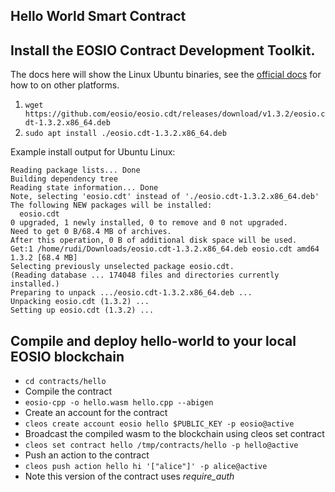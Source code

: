 ## Hello World Smart Contract

## Install the EOSIO Contract Development Toolkit.

The docs here will show the Linux Ubuntu binaries, see the [official docs](https://developers.eos.io/eosio-home/docs/installing-the-contract-development-toolkit) for how to on other platforms.

1. `wget https://github.com/eosio/eosio.cdt/releases/download/v1.3.2/eosio.cdt-1.3.2.x86_64.deb`
2. `sudo apt install ./eosio.cdt-1.3.2.x86_64.deb`

Example install output for Ubuntu Linux:

```
Reading package lists... Done
Building dependency tree
Reading state information... Done
Note, selecting 'eosio.cdt' instead of './eosio.cdt-1.3.2.x86_64.deb'
The following NEW packages will be installed:
  eosio.cdt
0 upgraded, 1 newly installed, 0 to remove and 0 not upgraded.
Need to get 0 B/68.4 MB of archives.
After this operation, 0 B of additional disk space will be used.
Get:1 /home/rudi/Downloads/eosio.cdt-1.3.2.x86_64.deb eosio.cdt amd64 1.3.2 [68.4 MB]
Selecting previously unselected package eosio.cdt.
(Reading database ... 174048 files and directories currently installed.)
Preparing to unpack .../eosio.cdt-1.3.2.x86_64.deb ...
Unpacking eosio.cdt (1.3.2) ...
Setting up eosio.cdt (1.3.2) ...
```

## Compile and deploy hello-world to your local EOSIO blockchain

- `cd contracts/hello`
- Compile the contract
- `eosio-cpp -o hello.wasm hello.cpp --abigen`
- Create an account for the contract
- `cleos create account eosio hello $PUBLIC_KEY -p eosio@active`
- Broadcast the compiled wasm to the blockchain using cleos set contract
- `cleos set contract hello /tmp/contracts/hello -p hello@active`
- Push an action to the contract
- `cleos push action hello hi '["alice"]' -p alice@active`
- Note this version of the contract uses _require_auth_
